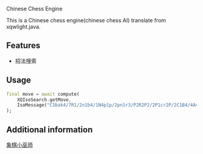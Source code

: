 Chinese Chess Engine

This is a Chinese chess engine(chinese chess AI) translate from xqwlight.java.

## Features

* 招法搜索

## Usage

```dart
final move = await compute(
    XQIsoSearch.getMove,
    IsoMessage("C1bak4/7R1/2n1b4/1N4p1p/2pn1r3/P2R2P2/2P1cr2P/2C1B4/4A4/2BAK4 w - - 0 1"),
);
```

## Additional information

[象棋小巫师](https://github.com/xqbase/xqwlight)

